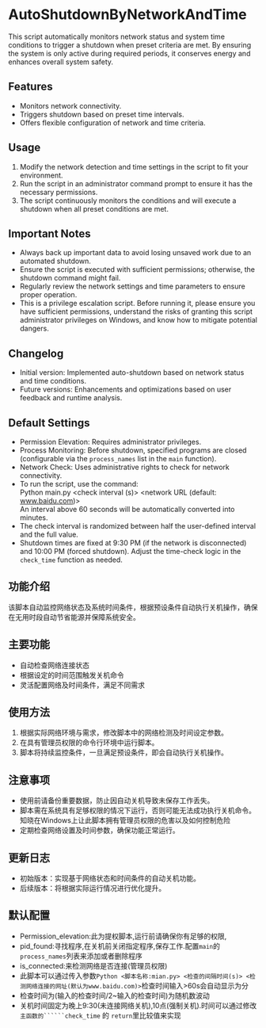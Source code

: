 # AutoShutdownByNetworkAndTime

This script automatically monitors network status and system time conditions to trigger a shutdown when preset criteria are met. By ensuring the system is only active during required periods, it conserves energy and enhances overall system safety.

## Features
- Monitors network connectivity.
- Triggers shutdown based on preset time intervals.
- Offers flexible configuration of network and time criteria.

## Usage
1. Modify the network detection and time settings in the script to fit your environment.
2. Run the script in an administrator command prompt to ensure it has the necessary permissions.
3. The script continuously monitors the conditions and will execute a shutdown when all preset conditions are met.

## Important Notes
- Always back up important data to avoid losing unsaved work due to an automated shutdown.
- Ensure the script is executed with sufficient permissions; otherwise, the shutdown command might fail.
- Regularly review the network settings and time parameters to ensure proper operation.
- This is a privilege escalation script. Before running it, please ensure you have sufficient permissions, understand the risks of granting this script administrator privileges on Windows, and know how to mitigate potential dangers.

## Changelog
- Initial version: Implemented auto-shutdown based on network status and time conditions.
- Future versions: Enhancements and optimizations based on user feedback and runtime analysis.

## Default Settings
- Permission Elevation: Requires administrator privileges.
- Process Monitoring: Before shutdown, specified programs are closed (configurable via the `process_names` list in the `main` function).
- Network Check: Uses administrative rights to check for network connectivity.
- To run the script, use the command:  
    Python main.py <check interval (s)> <network URL (default: www.baidu.com)>  
    An interval above 60 seconds will be automatically converted into minutes.
- The check interval is randomized between half the user-defined interval and the full value.
- Shutdown times are fixed at 9:30 PM (if the network is disconnected) and 10:00 PM (forced shutdown). Adjust the time-check logic in the `check_time` function as needed.

## 功能介绍
该脚本自动监控网络状态及系统时间条件，根据预设条件自动执行关机操作，确保在无用时段自动节省能源并保障系统安全。

## 主要功能
- 自动检查网络连接状态
- 根据设定的时间范围触发关机命令
- 灵活配置网络及时间条件，满足不同需求

## 使用方法
1. 根据实际网络环境与需求，修改脚本中的网络检测及时间设定参数。
2. 在具有管理员权限的命令行环境中运行脚本。
3. 脚本将持续监控条件，一旦满足预设条件，即会自动执行关机操作。

## 注意事项
- 使用前请备份重要数据，防止因自动关机导致未保存工作丢失。
- 脚本需在系统具有足够权限的情况下运行，否则可能无法成功执行关机命令。知晓在Windows上让此脚本拥有管理员权限的危害以及如何控制危险
- 定期检查网络设置及时间参数，确保功能正常运行。

## 更新日志
- 初始版本：实现基于网络状态和时间条件的自动关机功能。
- 后续版本：将根据实际运行情况进行优化提升。
## 默认配置
- Permission_elevation:此为提权脚本,运行前请确保你有足够的权限,
- pid_found:寻找程序,在关机前关闭指定程序,保存工作.配置```main```的```process_names```列表来添加或者删除程序
- is_connected:来检测网络是否连接(管理员权限)
- 此脚本可以通过传入参数```Python <脚本名称:mian.py> <检查的间隔时间(s)> <检测网络连接的网址(默认为www.baidu.com)>```检查时间输入>60s会自动显示为分
- 检查时间为(输入的检查时间/2~输入的检查时间)为随机数波动
- 关机时间固定为晚上9:30(未连接网络关机),10点(强制关机).时间可以通过修改```主函数的``````check_time``` 的 ```return```里比较值来实现
